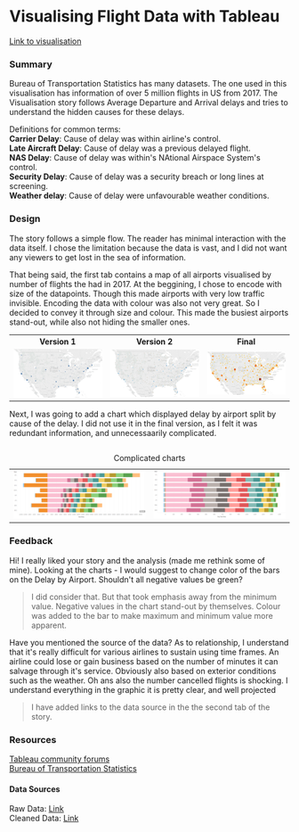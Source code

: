 # Visualising Flight Data with Tableau

[Link to visualisation](https://public.tableau.com/views/FlightData_28/FlightDelays?:embed=y&:display_count=yes)

### Summary

Bureau of Transportation Statistics has many datasets. The one used in 
this visualisation has information of over 5 million flights in US 
from 2017.
The Visualisation story follows Average Departure and Arrival delays and
tries to understand the hidden causes for these delays.

Definitions for common terms:<br>
 **Carrier Delay**: Cause of delay was within airline's control. <br>
 **Late Aircraft Delay**: Cause of delay was a previous delayed flight.
 <br>
 **NAS Delay**: Cause of delay was within's NAtional Airspace System's 
 control.<br>
 **Security Delay**: Cause of delay was a security breach or long lines 
 at screening.<br>
 **Weather delay**: Cause of delay were unfavourable weather conditions.

### Design

The story follows a simple flow. The reader has minimal interaction with
the data itself. I chose the limitation because the data is vast, 
and I did not want any viewers to get lost in the sea of information.

That being said, the first tab contains a map of all airports visualised
by number of flights the had in 2017. At the beggining, I chose to 
encode with size of the datapoints. Though this made airports with very 
low traffic invisible. Encoding the data with colour was also not very 
great. So I decided to convey it through size and colour. This made the 
busiest airports stand-out, while also not hiding the smaller ones.

<table>
<tr>
<th>Version 1</th>
<th>Version 2</th>
<th>Final</th>
</tr>
<tr>
<td><img src="img/airport-size-small.PNG"/> </td>
<td><img src="img/Airport-unclear-colour.PNG"/> </td>
<td><img src="img/airport-final.PNG"/></td>
</tr>
<table>


Next, I was going to add a chart which displayed delay by airport split 
by cause of the delay. I did not use it in the final version, as I felt 
it was redundant information, and unnecessaarily complicated.

<table>
<caption>Complicated charts</caption>
<tr>
<td><img src="img/complicated delay group.PNG"/> </td>
<td><img src="img/complicated delay group 23.PNG"/> </td>
</tr>
<table>

### Feedback

Hi! I really liked your story and the analysis (made me rethink some of 
mine). Looking at the charts - I would suggest to change color of the 
bars on the Delay by Airport. Shouldn't all negative values be green?

> I did consider that. But that took emphasis away from the minimum 
> value. Negative values in the chart stand-out by themselves. Colour 
> was added to the bar to make maximum and minimum value more apparent.


Have you mentioned the source of the data? As to relationship, I 
understand that it's really difficult for various airlines to sustain 
using time frames. An airline could lose or gain business based on the 
number of minutes it can salvage through it's service. Obviously also 
based on exterior conditions such as the weather. Oh ans also the number 
cancelled flights is shocking. I understand everything in the graphic it
is pretty clear, and well projected


> I have added links to the data source in the the second tab of the 
> story.


### Resources

[Tableau community forums](https://community.tableau.com/community/forums)<br>
[Bureau of Transportation Statistics](https://www.transtats.bts.gov/Tables.asp?DB_ID=120&DB_Name=Airline%20On-Time%20Performance%20Data&DB_Short_Name=On-Time)

#### Data Sources
Raw Data: [Link](https://drive.google.com/drive/folders/1rv_D3251_flGKsr-7ETVTUnKv4Gcls-Q?usp=sharing)<br>
Cleaned Data: [Link](https://drive.google.com/file/d/1v5WA3GKk2HOQc1F6Nfvr0Ori_8G-y8Of/view?usp=sharing)
